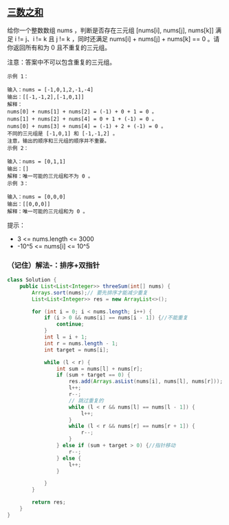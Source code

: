## [三数之和](https://leetcode.cn/problems/3sum/description/)

给你一个整数数组 nums ，判断是否存在三元组 [nums[i], nums[j], nums[k]] 满足 i != j、i != k 且 j != k ，同时还满足 nums[i] + nums[j] + nums[k] == 0 。请你返回所有和为 0 且不重复的三元组。

注意：答案中不可以包含重复的三元组。


````
示例 1：

输入：nums = [-1,0,1,2,-1,-4]
输出：[[-1,-1,2],[-1,0,1]]
解释：
nums[0] + nums[1] + nums[2] = (-1) + 0 + 1 = 0 。
nums[1] + nums[2] + nums[4] = 0 + 1 + (-1) = 0 。
nums[0] + nums[3] + nums[4] = (-1) + 2 + (-1) = 0 。
不同的三元组是 [-1,0,1] 和 [-1,-1,2] 。
注意，输出的顺序和三元组的顺序并不重要。
示例 2：

输入：nums = [0,1,1]
输出：[]
解释：唯一可能的三元组和不为 0 。
示例 3：

输入：nums = [0,0,0]
输出：[[0,0,0]]
解释：唯一可能的三元组和为 0 。
````

提示：

- 3 <= nums.length <= 3000
- -10^5 <= nums[i] <= 10^5

### （记住）解法-：排序+双指针

````java
class Solution {
    public List<List<Integer>> threeSum(int[] nums) {
        Arrays.sort(nums);// 要先排序才能减少重复
        List<List<Integer>> res = new ArrayList<>();

        for (int i = 0; i < nums.length; i++) {
            if (i > 0 && nums[i] == nums[i - 1]) {//不能重复
                continue;
            }
            int l = i + 1;
            int r = nums.length - 1;
            int target = nums[i];

            while (l < r) {
                int sum = nums[l] + nums[r];
                if (sum + target == 0) {
                    res.add(Arrays.asList(nums[i], nums[l], nums[r]));
                    l++;
                    r--;
                    // 跳过重复的
                    while (l < r && nums[l] == nums[l - 1]) {
                        l++;
                    }
                    while (l < r && nums[r] == nums[r + 1]) {
                        r--;
                    }
                } else if (sum + target > 0) {//指针移动
                    r--;
                } else {
                    l++;
                }

            }
        }

        return res;
    }
}
````